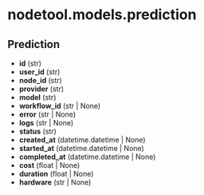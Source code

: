 # nodetool.models.prediction

## Prediction

- **id** (str)
- **user_id** (str)
- **node_id** (str)
- **provider** (str)
- **model** (str)
- **workflow_id** (str | None)
- **error** (str | None)
- **logs** (str | None)
- **status** (str)
- **created_at** (datetime.datetime | None)
- **started_at** (datetime.datetime | None)
- **completed_at** (datetime.datetime | None)
- **cost** (float | None)
- **duration** (float | None)
- **hardware** (str | None)

